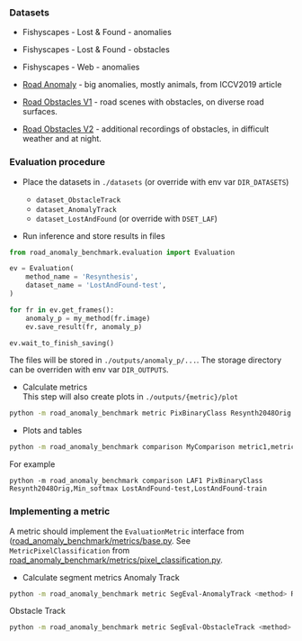 
### Datasets

* Fishyscapes - Lost & Found - anomalies
* Fishyscapes - Lost & Found - obstacles
* Fishyscapes - Web - anomalies

* [Road Anomaly](doc/RoadAnomaly.md) - big anomalies, mostly animals, from ICCV2019 article
* [Road Obstacles V1](https://arxiv.org/abs/2012.13633) - road scenes with obstacles, on diverse road surfaces.
* [Road Obstacles V2](doc/RoadObstaclesV2.md) - additional recordings of obstacles, in difficult weather and at night.


### Evaluation procedure


* Place the datasets in `./datasets` (or override with env var `DIR_DATASETS`)
    * `dataset_ObstacleTrack`
    * `dataset_AnomalyTrack`
    * `dataset_LostAndFound` (or override with `DSET_LAF`)

* Run inference and store results in files

```python
from road_anomaly_benchmark.evaluation import Evaluation

ev = Evaluation(
    method_name = 'Resynthesis',
    dataset_name = 'LostAndFound-test',
)

for fr in ev.get_frames():
    anomaly_p = my_method(fr.image)
    ev.save_result(fr, anomaly_p)

ev.wait_to_finish_saving()
```

The files will be stored in `./outputs/anomaly_p/...`. The storage directory can be overriden with env var `DIR_OUTPUTS`.

* Calculate metrics  
  This step will also create plots in `./outputs/{metric}/plot`

```bash
python -m road_anomaly_benchmark metric PixBinaryClass Resynth2048Orig LostAndFound-test
```

* Plots and tables

```bash
python -m road_anomaly_benchmark comparison MyComparison metric1,metric2 method1,method2 dset1,dset2
```
For example
```
python -m road_anomaly_benchmark comparison LAF1 PixBinaryClass Resynth2048Orig,Min_softmax LostAndFound-test,LostAndFound-train
```

### Implementing a metric

A metric should implement the `EvaluationMetric` interface from ([road_anomaly_benchmark/metrics/base.py](road_anomaly_benchmark/metrics/base.py).
See `MetricPixelClassification` from [road_anomaly_benchmark/metrics/pixel_classification.py](road_anomaly_benchmark/metrics/pixel_classification.py).




* Calculate segment metrics
Anomaly Track
```bash
python -m road_anomaly_benchmark metric SegEval-AnomalyTrack <method> RoadAnomalyTrack-test
```
Obstacle Track
```bash
python -m road_anomaly_benchmark metric SegEval-ObstacleTrack <method> RoadObstacleTrack-test
```
